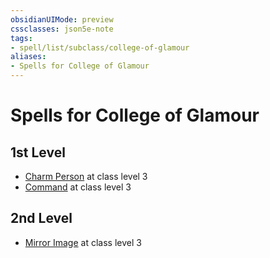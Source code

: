 ```yaml
---
obsidianUIMode: preview
cssclasses: json5e-note
tags:
- spell/list/subclass/college-of-glamour
aliases:
- Spells for College of Glamour
---
```

# Spells for College of Glamour

## 1st Level

- [Charm Person](/3-Mechanics/CLI/spells/charm-person-xphb.md "XPHB") at class level 3
- [Command](/3-Mechanics/CLI/spells/command-xphb.md "XPHB") at class level 3

## 2nd Level

- [Mirror Image](/3-Mechanics/CLI/spells/mirror-image-xphb.md "XPHB") at class level 3